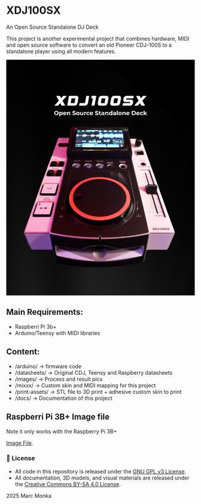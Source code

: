 # XDJ100SX
An Open Source Standalone DJ Deck

This project is another experimental project that combines hardware, MIDI and open source software to convert an old Pioneer CDJ-100S to a standalone player using all modern features.


![XDJ100SX](images/XDJ100SX-1.jpg)


## Main Requirements:

- Raspberri Pi 3b+
- Arduino/Teensy with MIDI libraries


## Content:

- /arduino/ -> firmware code
- /datasheets/ -> Original CDJ, Teensy and Raspberry datasheets
- /images/ -> Process and result pics
- /mixxx/ -> Custom skin and MIDI mapping for this project
- /print-assets/ -> STL file to 3D print + adhesive custom skin to print
- /docs/ -> Documentation of this project


## Raspberri Pi 3B+ Image file

Note it only works with the Raspberry Pi 3B+

[Image File](https://drive.google.com/file/d/1xF3MYwbI78TJTnMUjNkVMXjbA1-jqFb2/view?usp=sharing).



### 📜 License
- All code in this repository is released under the [GNU GPL v3 License](https://www.gnu.org/licenses/gpl-3.0.html).
- All documentation, 3D models, and visual materials are released under the [Creative Commons BY-SA 4.0 License](https://creativecommons.org/licenses/by-sa/4.0/).

2025 Marc Monka